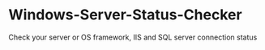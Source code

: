 Windows-Server-Status-Checker
=============================

Check your server or OS framework, IIS and SQL server connection status